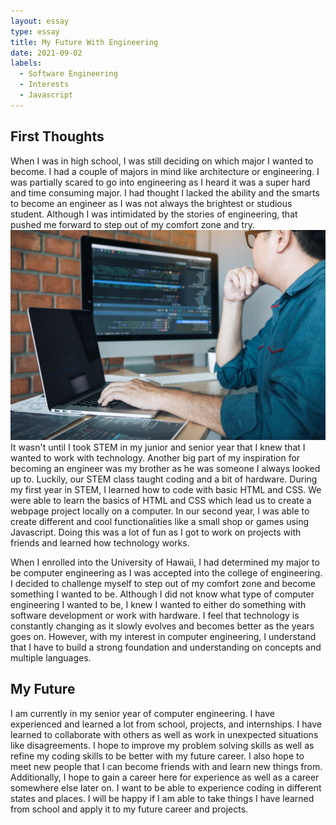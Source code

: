 ```yaml
---
layout: essay
type: essay
title: My Future With Engineering
date: 2021-09-02
labels:
  - Software Engineering
  - Interests
  - Javascript
---
```


## First Thoughts

When I was in high school, I was still deciding on which major I wanted to become. I had a couple of majors in mind like architecture or engineering. I was partially scared to go into engineering as I heard it was a super hard and time consuming major. I had thought I lacked the ability and the smarts to become an engineer as I was not always the brightest or studious student. Although I was intimidated by the stories of engineering, that pushed me forward to step out of my comfort zone and try. <img class="ui medium right floated rounded image" src="/images/computer-engineering.jpg"> It wasn't until I took STEM in my junior and senior year that I knew that I wanted to work with technology. Another big part of my inspiration for becoming an engineer was my brother as he was someone I always looked up to. Luckily, our STEM class taught coding and a bit of hardware. During my first year in STEM, I learned how to code with basic HTML and CSS. We were able to learn the basics of HTML and CSS which lead us to create a webpage project locally on a computer. In our second year, I was able to create different and cool functionalities like a small shop or games using Javascript. Doing this was a lot of fun as I got to work on projects with friends and learned how technology works. 

When I enrolled into the University of Hawaii, I had determined my major to be computer engineering as I was accepted into the college of engineering. I decided to challenge myself to step out of my comfort zone and become something I wanted to be. Although I did not know what type of computer engineering I wanted to be, I knew I wanted to either do something with software development or work with hardware. I feel that technology is constantly changing as it slowly evolves and becomes better as the years goes on. However, with my interest in computer engineering, I understand that I have to build a strong foundation and understanding on concepts and multiple languages. 

## My Future

I am currently in my senior year of computer engineering. I have experienced and learned a lot from school, projects, and internships. I have learned to collaborate with others as well as work in unexpected situations like disagreements. I hope to improve my problem solving skills as well as refine my coding skills to be better with my future career. I also hope to meet new people that I can become friends with and learn new things from. Additionally, I hope to gain a career here for experience as well as a career somewhere else later on. I want to be able to experience coding in different states and places. I will be happy if I am able to take things I have learned from school and apply it to my future career and projects. 
